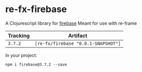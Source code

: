 # re-fx-firebase

A Clojurescript library for [firebase](https://www.npmjs.com/package/firebase)
Meant for use with re-frame

Tracking  | Artifact
----------|---------|
`3.7.2`   | `[re-fx/firebase "0.0.1-SNAPSHOT"]`

In your project:

```
npm i firebase@3.7.2 --save
```
